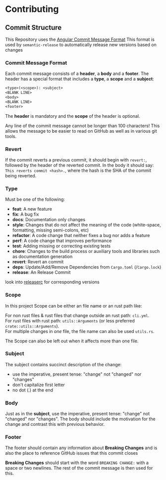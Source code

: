 # Contributing

## Commit Structure

This Repository uses the [Angular Commit Message Format](https://github.com/angular/angular.js/blob/master/DEVELOPERS.md#-git-commit-guidelines)
This format is used by `semantic-release` to automatically release new versions based on changes

### Commit Message Format

Each commit message consists of a **header**, a **body** and a **footer**.  The header has a special
format that includes a **type**, a **scope** and a **subject**:

```txt
<type>(<scope>): <subject>
<BLANK LINE>
<body>
<BLANK LINE>
<footer>
```

The **header** is mandatory and the **scope** of the header is optional.

Any line of the commit message cannot be longer than 100 characters! This allows the message to be easier
to read on GitHub as well as in various git tools.

### Revert

If the commit reverts a previous commit, it should begin with `revert:`, followed by the header
of the reverted commit.
In the body it should say: `This reverts commit <hash>.`, where the hash is the SHA of the commit
being reverted.

### Type

Must be one of the following:

* **feat**: A new feature
* **fix**: A bug fix
* **docs**: Documentation only changes
* **style**: Changes that do not affect the meaning of the code (white-space, formatting, missing semi-colons, etc)
* **refactor**: A code change that neither fixes a bug nor adds a feature
* **perf**: A code change that improves performance
* **test**: Adding missing or correcting existing tests
* **chore**: Changes to the build process or auxiliary tools and libraries such as documentation generation
* **revert**: Revert an commit
* **deps**: Update/Add/Remove Dependencies from `Cargo.toml` (/`Cargo.lock`)
* **release**: An Release Commit

look into [releaserc](../.releaserc.js) for corresponding versions

### Scope

In this project Scope can be either an file name or an rust path like:

For non rust files & rust files that change outside an rust path: `cli.yml`.  
For rust files with rust path: `utils::Arguments` (or less preferred `crate::utils::Arguments`).  
For multiple changes in *one* file, the file name can also be used `utils.rs`.  

The Scope can also be left out when it affects more than one file.

### Subject

The subject contains succinct description of the change:

* use the imperative, present tense: "change" not "changed" nor "changes"
* don't capitalize first letter
* no dot (.) at the end

### Body

Just as in the **subject**, use the imperative, present tense: "change" not "changed" nor "changes".
The body should include the motivation for the change and contrast this with previous behavior.

### Footer

The footer should contain any information about **Breaking Changes** and is also the place to reference GitHub issues that this commit closes

**Breaking Changes** should start with the word `BREAKING CHANGE:` with a space or two newlines.
The rest of the commit message is then used for this.
